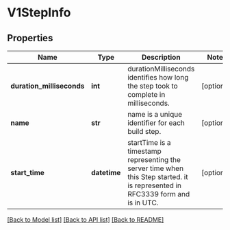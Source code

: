 # V1StepInfo

## Properties
Name | Type | Description | Notes
------------ | ------------- | ------------- | -------------
**duration_milliseconds** | **int** | durationMilliseconds identifies how long the step took to complete in milliseconds. | [optional] 
**name** | **str** | name is a unique identifier for each build step. | [optional] 
**start_time** | **datetime** | startTime is a timestamp representing the server time when this Step started. it is represented in RFC3339 form and is in UTC. | [optional] 

[[Back to Model list]](../README.md#documentation-for-models) [[Back to API list]](../README.md#documentation-for-api-endpoints) [[Back to README]](../README.md)


